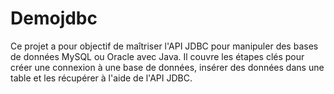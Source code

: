 # Demojdbc
Ce projet a pour objectif de maîtriser l'API JDBC pour manipuler des bases de données MySQL ou Oracle avec Java. Il couvre les étapes clés pour créer une connexion à une base de données, insérer des données dans une table et les récupérer à l'aide de l'API JDBC.
